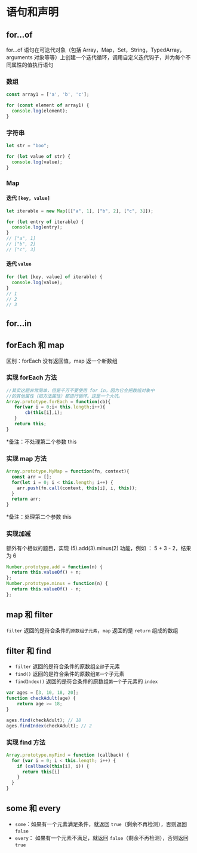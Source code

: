 # 语句和声明

## for...of

for...of 语句在可迭代对象（包括 Array，Map，Set，String，TypedArray，arguments 对象等等）上创建一个迭代循环，调用自定义迭代钩子，并为每个不同属性的值执行语句

### 数组

```js
const array1 = ['a', 'b', 'c'];

for (const element of array1) {
  console.log(element);
}
```

### 字符串

```js
let str = "boo";

for (let value of str) {
  console.log(value);
}
```

### Map

#### 迭代 `[key, value]`

```js
let iterable = new Map([["a", 1], ["b", 2], ["c", 3]]);

for (let entry of iterable) {
  console.log(entry);
}
// ["a", 1]
// ["b", 2]
// ["c", 3]
```

#### 迭代 `value`

```js
for (let [key, value] of iterable) {
  console.log(value);
}
// 1
// 2
// 3
```

## for...in

## forEach 和 map

区别：forEach 没有返回值，map 返一个新数组

### 实现 forEach 方法

```js
//其实这题非常简单，但是千万不要使用 for in，因为它会把数组对象中
//的其他属性（如方法属性）都进行循环。这是一个大坑。
Array.prototype.forEach = function(cb){
   for(var i = 0;i< this.length;i++){
       cb(this[i],i);
   }
   return this;
}
```
*备注：不处理第二个参数 this


### 实现 map 方法 

```js
Array.prototype.MyMap = function(fn, context){
  const arr = [];
  for(let i = 0; i < this.length; i++) {
    arr.push(fn.call(context, this[i], i, this));
  }
  return arr;
}
```
*备注：处理第二个参数 this

### 实现加减

额外有个相似的题目，实现 (5).add(3).minus(2) 功能，例如 ：  5 + 3 - 2，结果为 6

```js
Number.prototype.add = function(n) {
  return this.valueOf() + n;
};
Number.prototype.minus = function(n) {
  return this.valueOf() - n;
};
```

## map 和 filter

`filter` 返回的是符合条件的`原数组子元素`，`map` 返回的是 `return` 组成的数组

## filter 和 find

- `filter` 返回的是符合条件的原数组`全部`子元素
- `find()` 返回的是符合条件的原数组`第一个`子元素
- `findIndex()` 返回的是符合条件的原数组`第一个`子元素的 `index`

```js
var ages = [3, 10, 18, 20];
function checkAdult(age) {
    return age >= 18;
}

ages.find(checkAdult); // 18
ages.findIndex(checkAdult); // 2
```

### 实现 find 方法

```js
Array.prototype.myFind = function (callback) {
  for (var i = 0; i < this.length; i++) {
    if (callback(this[i], i)) {
      return this[i]
    }
  }
}
```

## some 和 every

- `some`：如果有一个元素满足条件，就返回 `true`（剩余不再检测），否则返回 `false`
- `every`： 如果有一个元素不满足，就返回 `false`（剩余不再检测），否则返回 `true`
